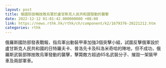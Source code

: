 ```yaml
---
layout: post
title: 俄國防部稱挫敗烏軍於盧甘斯克人民共和國發動的襲擊
date: 2022-12-12 01:01:42.000000000 +08:00
link: https://news.rthk.hk/rthk/ch/component/k2/1679376-20221212.htm
categories: rthk
---
```


俄羅斯國防部發表戰報，指烏軍出動裝甲車加強3個突擊小組，試圖反擊俄軍設於盧甘斯克人民共和國的日特羅夫卡、普洛先卡及科洛米奇哈的陣地，但不成功，俄羅斯武裝部隊挫敗烏軍發動的襲擊，擊斃敵方超過65名武裝分子、摧毀一架裝甲車及兩部軍車。
